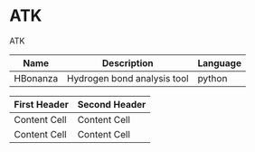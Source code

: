 ATK
===

ATK

| Name     | Description                 | Language |
|----------|-----------------------------|----------|
| HBonanza | Hydrogen bond analysis tool | python   |


| First Header  | Second Header |
| ------------- | ------------- |
| Content Cell  | Content Cell  |
| Content Cell  | Content Cell  |
